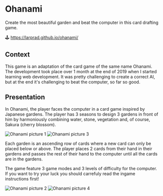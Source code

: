 # Ohanami

Create the most beautiful garden and beat the computer in this card drafting game.

🕹️ https://larprad.github.io/ohanami/

## Context

This game is an adaptation of the card game of the same name Ohanami. The development took place over 1 month at the end of 2019 when I started learning web development. It was pretty challenging to create a correct AI, but at the end it's challenging to beat the computer, so far so good.

## Presentation

In Ohanami, the player faces the computer in a card game inspired by Japanese gardens. The player has 3 seasons to design 3 gardens in front of him by harmoniously combining water, stone, vegetation and, of course, Sakura (cherry blossom).

![Ohanami picture 1](https://user-images.githubusercontent.com/59915248/95342457-bd209a80-08b7-11eb-8026-4435dda45938.png)
![Ohanami picture 3](https://user-images.githubusercontent.com/59915248/95342909-361ff200-08b8-11eb-8992-932cc845d149.png)

Each garden is an ascending row of cards where a new card can only be placed below or above. The player places 2 cards from their hand in their gardens and passes the rest of their hand to the computer until all the cards are in the gardens.

The game feature 3 game modes and 3 levels of difficulty for the computer. If you want to try your luck you should carrefuly read the ingame instructions first!

![Ohanami picture 2](https://user-images.githubusercontent.com/59915248/95342673-f953fb00-08b7-11eb-82d0-b6292e38b282.png)
![Ohanami picture 4](https://user-images.githubusercontent.com/59915248/95343033-58197480-08b8-11eb-95ef-b68562fea0cb.png)
